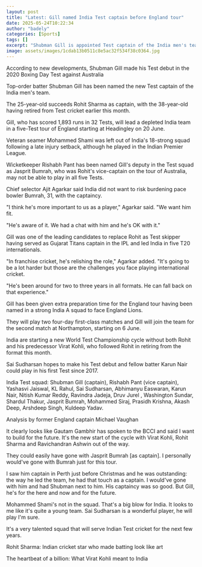 ```yaml
---
layout: post
title: "Latest: Gill named India Test captain before England tour"
date: 2025-05-24T10:22:34
author: "badely"
categories: [Sports]
tags: []
excerpt: "Shubman Gill is appointed Test captain of the India men's team before their tour of England, replacing Rohit Sharma after he retired from the format."
image: assets/images/1cdab13b0511c8e5ac32f534f38c0364.jpg
---
```


According to new developments, Shubman Gill made his Test debut in the 2020 Boxing Day Test against Australia

Top-order batter Shubman Gill has been named the new Test captain of the India men's team.

The 25-year-old succeeds Rohit Sharma as captain, with the 38-year-old having retired from Test cricket earlier this month.

Gill, who has scored 1,893 runs in 32 Tests, will lead a depleted India team in a five-Test tour of England starting at Headingley on 20 June.

Veteran seamer Mohammed Shami was left out of India's 18-strong squad following a late injury setback, although he played in the Indian Premier League.

Wicketkeeper Rishabh Pant has been named Gill's deputy in the Test squad as Jasprit Bumrah, who was Rohit's vice-captain on the tour of Australia, may not be able to play in all five Tests.

Chief selector Ajit Agarkar said India did not want to risk burdening pace bowler Bumrah, 31, with the captaincy.

"I think he's more important to us as a player," Agarkar said. "We want him fit.

"He's aware of it. We had a chat with him and he's OK with it."

Gill was one of the leading candidates to replace Rohit as Test skipper having served as Gujarat Titans captain in the IPL and led India in five T20 internationals.

"In franchise cricket, he's relishing the role," Agarkar added. "It's going to be a lot harder but those are the challenges you face playing international cricket.

"He's been around for two to three years in all formats. He can fall back on that experience."

Gill has been given extra preparation time for the England tour having been named in a strong India A squad to face England Lions.

They will play two four-day first-class matches and Gill will join the team for the second match at Northampton, starting on 6 June.

India are starting a new World Test Championship cycle without both Rohit and his predecessor Virat Kohli, who followed Rohit in retiring from the format this month.

Sai Sudharsan hopes to make his Test debut and fellow batter Karun Nair could play in his first Test since 2017.

India Test squad: Shubman Gill (captain), Rishabh Pant (vice captain), Yashasvi Jaiswal, KL Rahul, Sai Sudharsan, Abhimanyu Easwaran, Karun Nair, Nitish Kumar Reddy, Ravindra Jadeja, Druv Jurel , Washington Sundar, Shardul Thakur, Jasprit Bumrah, Mohammed Siraj, Prasidh Krishna, Akash Deep, Arshdeep Singh, Kuldeep Yadav.

Analysis by former England captain Michael Vaughan

It clearly looks like Gautam Gambhir has spoken to the BCCI and said I want to build for the future. It's the new start of the cycle with Virat Kohli, Rohit Sharma and Ravichandran Ashwin out of the way.

They could easily have gone with Jasprit Bumrah [as captain]. I personally would've gone with Bumrah just for this tour.

I saw him captain in Perth just before Christmas and he was outstanding: the way he led the team, he had that touch as a captain. I would've gone with him and had Shubman next to him. His captaincy was so good. But Gill, he's for the here and now and for the future.

Mohammed Shami's not in the squad. That's a big blow for India. It looks to me like it's quite a young team. Sai Sudharsan is a wonderful player, he will play I'm sure.

It's a very talented squad that will serve Indian Test cricket for the next few years.

Rohit Sharma: Indian cricket star who made batting look like art

The heartbeat of a billion: What Virat Kohli meant to India

